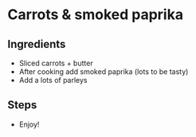 # Carrots & smoked paprika

## Ingredients 

- Sliced carrots + butter
- After cooking add smoked paprika (lots to be tasty)
- Add a lots of parleys

## Steps
- Enjoy!

